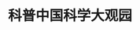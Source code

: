 ---
description: 全中国所有的科普场馆介绍。
layout: post
results:
- primaryGenreName: News
  version: '0.23'
  formattedPrice: 免费
  genreIds:
  - '6009'
  artworkUrl60: http://is5.mzstatic.com/image/thumb/Purple122/v4/6c/1f/73/6c1f7331-8766-f6e8-0e9a-35ceeb03504e/source/60x60bb.jpg
  minimumOsVersion: '9.0'
  appletvScreenshotUrls: &a []
  sellerName: wang xiaoyu
  supportedDevices:
  - iPad2Wifi-iPad2Wifi
  - iPad23G-iPad23G
  - iPhone4S-iPhone4S
  - iPadThirdGen-iPadThirdGen
  - iPadThirdGen4G-iPadThirdGen4G
  - iPhone5-iPhone5
  - iPodTouchFifthGen-iPodTouchFifthGen
  - iPadFourthGen-iPadFourthGen
  - iPadFourthGen4G-iPadFourthGen4G
  - iPadMini-iPadMini
  - iPadMini4G-iPadMini4G
  - iPhone5c-iPhone5c
  - iPhone5s-iPhone5s
  - iPadAir-iPadAir
  - iPadAirCellular-iPadAirCellular
  - iPadMiniRetina-iPadMiniRetina
  - iPadMiniRetinaCellular-iPadMiniRetinaCellular
  - iPhone6-iPhone6
  - iPhone6Plus-iPhone6Plus
  - iPadAir2-iPadAir2
  - iPadAir2Cellular-iPadAir2Cellular
  - iPadMini3-iPadMini3
  - iPadMini3Cellular-iPadMini3Cellular
  - iPodTouchSixthGen-iPodTouchSixthGen
  - iPhone6s-iPhone6s
  - iPhone6sPlus-iPhone6sPlus
  - iPadMini4-iPadMini4
  - iPadMini4Cellular-iPadMini4Cellular
  - iPadPro-iPadPro
  - iPadProCellular-iPadProCellular
  - iPadPro97-iPadPro97
  - iPadPro97Cellular-iPadPro97Cellular
  - iPhoneSE-iPhoneSE
  - iPhone7-iPhone7
  - iPhone7Plus-iPhone7Plus
  - iPad611-iPad611
  - iPad612-iPad612
  genres:
  - 新闻
  currentVersionReleaseDate: '2017-03-22T00:11:24Z'
  trackName: 科普中国科学大观园
  isVppDeviceBasedLicensingEnabled: true
  description: 科普中国科学大观园，聚合全国1千多家场馆，用户可以使用App在应用里查看活动信息，场馆信息，场馆全景图片，真实的感受中国科普的魅力。
  price: 0
  trackId: 1211992998
  releaseDate: '2017-03-13T00:58:50Z'
  advisories: *a
  screenshotUrls:
  - http://a2.mzstatic.com/us/r30/Purple111/v4/33/81/c7/3381c72d-cd93-7c18-3c43-82a0d7221247/screen696x696.jpeg
  - http://a2.mzstatic.com/us/r30/Purple111/v4/93/3b/8e/933b8e8c-1f7e-16da-ddfd-d84acbbe831b/screen696x696.jpeg
  - http://a2.mzstatic.com/us/r30/Purple122/v4/96/a1/7e/96a17eb2-f8fb-8e97-2dac-c77f1f4a1f73/screen696x696.jpeg
  - http://a3.mzstatic.com/us/r30/Purple111/v4/5a/c6/57/5ac657d3-450b-a2ae-7840-8ebfb78e716c/screen696x696.jpeg
  - http://a5.mzstatic.com/us/r30/Purple111/v4/f0/98/88/f09888b9-56ef-5c4d-7805-093b384e767e/screen696x696.jpeg
  artistViewUrl: https://itunes.apple.com/cn/developer/wang-xiaoyu/id967117373?uo=4
  primaryGenreId: 6009
  kind: software
  fileSizeBytes: '65638400'
  bundleId: com.bdkx.sciencepark
  trackContentRating: 4+
  releaseNotes: '1，进行了界面的优化。

    2，在活动界面，添加了查看场馆详情的入口。'
  contentAdvisoryRating: 4+
  trackCensoredName: 科普中国科学大观园
  isGameCenterEnabled: false
  artistName: wang xiaoyu
  languageCodesISO2A:
  - EN
  features: *a
  wrapperType: software
  artworkUrl512: http://is5.mzstatic.com/image/thumb/Purple122/v4/6c/1f/73/6c1f7331-8766-f6e8-0e9a-35ceeb03504e/source/512x512bb.jpg
  artworkUrl100: http://is5.mzstatic.com/image/thumb/Purple122/v4/6c/1f/73/6c1f7331-8766-f6e8-0e9a-35ceeb03504e/source/100x100bb.jpg
  trackViewUrl: https://geo.itunes.apple.com/cn/app/%E7%A7%91%E6%99%AE%E4%B8%AD%E5%9B%BD%E7%A7%91%E5%AD%A6%E5%A4%A7%E8%A7%82%E5%9B%AD/id1211992998?mt=8&uo=4
  artistId: 967117373
  currency: CNY
  ipadScreenshotUrls: *a
category: 新闻
tags: tag1
resultCount: 1
title: 科普中国科学大观园

---